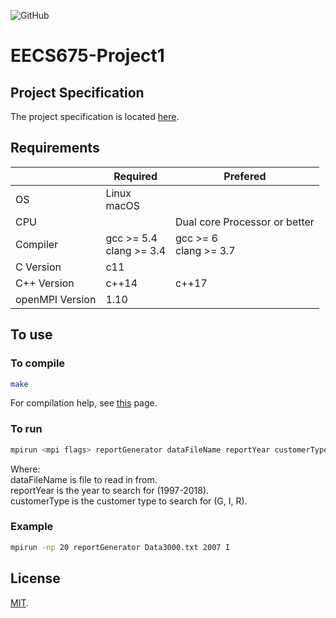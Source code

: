 ![GitHub](https://img.shields.io/github/license/BenSokol/EECS675-Project2.svg)
# EECS675-Project1

## Project Specification
The project specification is located [here](https://web.archive.org/web/20190308173240/https://people.eecs.ku.edu/~jrmiller/Courses/675/Spring2019/Projects/Project2.html).

## Requirements
|                 | Required                   | Prefered                      |
| --------------- | -------------------------- | ----------------------------- |
| OS              | Linux<br>macOS             |                               |
| CPU             |                            | Dual core Processor or better |
| Compiler        | gcc >= 5.4<br>clang >= 3.4 | gcc >= 6<br>clang >= 3.7      |
| C Version       | c11                        |                               |
| C++ Version     | c++14                      | c++17                         |
| openMPI Version | 1.10                       |                               |

## To use
### To compile
```bash
make
```
For compilation help, see [this](https://github.com/BenSokol/build-tools) page.

### To run
```bash
mpirun <mpi flags> reportGenerator dataFileName reportYear customerType
```
Where:  
dataFileName is file to read in from.  
reportYear is the year to search for (1997-2018).  
customerType is the customer type to search for (G, I, R).  

### Example
```bash
mpirun -np 20 reportGenerator Data3000.txt 2007 I
```

## License
[MIT](https://github.com/BenSokol/EECS675-Project2/blob/master/LICENSE).
